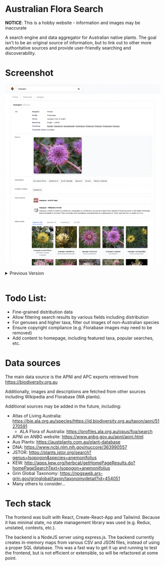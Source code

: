 # Australian Flora Search

**NOTICE**: This is a hobby website - information and images may be inaccurate

A search engine and data aggregator for Australian native plants. The goal isn't to be an original source of information, but to link out to other more authoritative sources and provide user-friendly searching and discoverability.

# Screenshot

![Screenshot](./screenshot-v1-nov-2022.png)

<details><summary>Previous Version</summary>

![Screenshot](./screenshot-v0.png)

</details>

<br />

# Todo List:

-   Fine-grained distribution data
-   Allow filtering search results by various fields including distribution
-   For genuses and higher taxa, filter out images of non-Australian species
-   Ensure copyright compliance (e.g. Florabase images may need to be removed)
-   Add content to homepage, including featured taxa, popular searches, etc.

# Data sources

The main data source is the APNI and APC exports retrieved from https://biodiversity.org.au

Additionally, images and descriptions are fetched from other sources including Wikipedia and Florabase (WA plants).

Additional sources may be added in the future, including:

-   Atlas of Living Australia: https://bie.ala.org.au/species/https://id.biodiversity.org.au/taxon/apni/51270591
    -   ALA Flora of Australia: https://profiles.ala.org.au/opus/foa/search
-   APNI on ANBG website: https://www.anbg.gov.au/apni/apni.html
-   Aus Plants: https://austplants.com.au/plant-database
-   DNA: https://www.ncbi.nlm.nih.gov/nuccore/363990557
-   JSTOR: https://plants.jstor.org/search?genus=Isopogon&species=anemonifolius
-   KEW: http://apps.kew.org/herbcat/getHomePageResults.do?homePageSearchText=Isopogon+anemonifolius
-   Grin Global Taxonomy: https://npgsweb.ars-grin.gov/gringlobal/taxon/taxonomydetail?id=454051
-   Many others to consider...

# Tech stack

The frontend was built with React, Create-React-App and Tailwind. Because it has minimal state, no state management library was used (e.g. Redux, unstated, contexts, etc.).

The backend is a NodeJS server using express.js. The backend currently creates in-memory maps from various CSV and JSON files, instead of using a proper SQL database. This was a fast way to get it up and running to test the frontend, but is not efficient or extensible, so will be refactored at some point.
